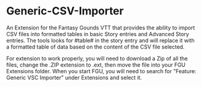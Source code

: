 # Generic-CSV-Importer

An Extension for the Fantasy Gounds VTT that provides the ability to import CSV files into formatted tables in basic Story entries and Advanced Story entries. The tools looks for #table# in the story entry and will replace it with a formatted table of data based on the content of the CSV file selected.

For extension to work properly, you will need to download a Zip of all the files, change the .ZIP extension to .ext, then move the file into your FGU Extensions folder. When you start FGU, you will need to search for "Feature: Generic VSC Importer" under Extensions and select it.
